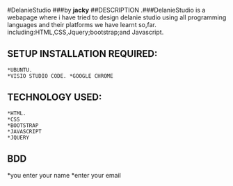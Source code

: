 #DelanieStudio
###by **jacky**
##DESCRIPTION
.###DelanieStudio
is a webapage where i have tried to design delanie studio using all programming languages and their platforms we have learnt so,far.
including:HTML,CSS,Jquery;bootstrap;and Javascript.
## SETUP INSTALLATION REQUIRED:
	*UBUNTU.
	*VISIO STUDIO CODE.	*GOOGLE CHROME
## TECHNOLOGY USED:
	*HTML.
    *CSS
	*BOOTSTRAP
	*JAVASCRIPT
	*JQUERY
## BDD
*you enter your name
*enter your email


